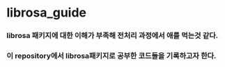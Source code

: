 # librosa_guide

### librosa 패키지에 대한 이해가 부족해 전처리 과정에서 애를 먹는것 같다.
### 이 repository에서 librosa패키지로 공부한 코드들을 기록하고자 한다.
